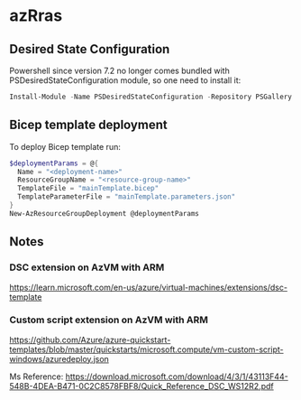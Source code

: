 # azRras

## Desired State Configuration
Powershell since version 7.2 no longer comes bundled with PSDesiredStateConfiguration module, so one need to install it:
```Powershell
Install-Module -Name PSDesiredStateConfiguration -Repository PSGallery
```

## Bicep template deployment
To deploy Bicep template run:
```Powershell
$deploymentParams = @{
  Name = "<deployment-name>"
  ResourceGroupName = "<resource-group-name>"
  TemplateFile = "mainTemplate.bicep"
  TemplateParameterFile = "mainTemplate.parameters.json"
}
New-AzResourceGroupDeployment @deploymentParams
```

## Notes

### DSC extension on AzVM with ARM
https://learn.microsoft.com/en-us/azure/virtual-machines/extensions/dsc-template

### Custom script extension on AzVM with ARM
https://github.com/Azure/azure-quickstart-templates/blob/master/quickstarts/microsoft.compute/vm-custom-script-windows/azuredeploy.json

Ms Reference: https://download.microsoft.com/download/4/3/1/43113F44-548B-4DEA-B471-0C2C8578FBF8/Quick_Reference_DSC_WS12R2.pdf